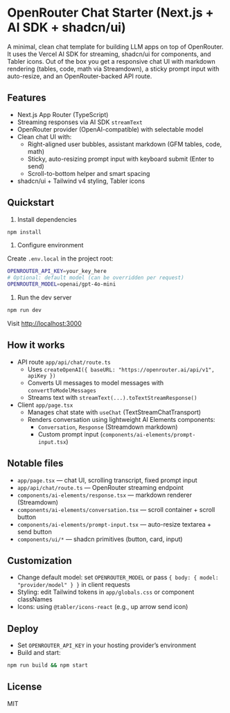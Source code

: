 # OpenRouter Chat Starter (Next.js + AI SDK + shadcn/ui)

A minimal, clean chat template for building LLM apps on top of OpenRouter. It uses the Vercel AI SDK for streaming, shadcn/ui for components, and Tabler icons. Out of the box you get a responsive chat UI with markdown rendering (tables, code, math via Streamdown), a sticky prompt input with auto-resize, and an OpenRouter-backed API route.

## Features

- Next.js App Router (TypeScript)
- Streaming responses via AI SDK `streamText`
- OpenRouter provider (OpenAI-compatible) with selectable model
- Clean chat UI with:
  - Right-aligned user bubbles, assistant markdown (GFM tables, code, math)
  - Sticky, auto-resizing prompt input with keyboard submit (Enter to send)
  - Scroll-to-bottom helper and smart spacing
- shadcn/ui + Tailwind v4 styling, Tabler icons

## Quickstart

1. Install dependencies

```bash
npm install
```

1. Configure environment

Create `.env.local` in the project root:

```bash
OPENROUTER_API_KEY=your_key_here
# Optional: default model (can be overridden per request)
OPENROUTER_MODEL=openai/gpt-4o-mini
```

1. Run the dev server

```bash
npm run dev
```

Visit [http://localhost:3000](http://localhost:3000)

## How it works

- API route `app/api/chat/route.ts`
  - Uses `createOpenAI({ baseURL: "https://openrouter.ai/api/v1", apiKey })`
  - Converts UI messages to model messages with `convertToModelMessages`
  - Streams text with `streamText(...).toTextStreamResponse()`
- Client `app/page.tsx`
  - Manages chat state with `useChat` (TextStreamChatTransport)
  - Renders conversation using lightweight AI Elements components:
    - `Conversation`, `Response` (Streamdown markdown)
    - Custom prompt input (`components/ai-elements/prompt-input.tsx`)

## Notable files

- `app/page.tsx` — chat UI, scrolling transcript, fixed prompt input
- `app/api/chat/route.ts` — OpenRouter streaming endpoint
- `components/ai-elements/response.tsx` — markdown renderer (Streamdown)
- `components/ai-elements/conversation.tsx` — scroll container + scroll button
- `components/ai-elements/prompt-input.tsx` — auto-resize textarea + send button
- `components/ui/*` — shadcn primitives (button, card, input)

## Customization

- Change default model: set `OPENROUTER_MODEL` or pass `{ body: { model: "provider/model" } }` in client requests
- Styling: edit Tailwind tokens in `app/globals.css` or component classNames
- Icons: using `@tabler/icons-react` (e.g., up arrow send icon)

## Deploy

- Set `OPENROUTER_API_KEY` in your hosting provider’s environment
- Build and start:

```bash
npm run build && npm start
```

## License

MIT
